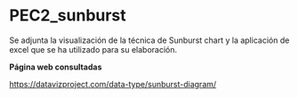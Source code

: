 # PEC2_sunburst

Se adjunta la visualización de la técnica de Sunburst chart y la aplicación de excel que se ha utilizado para su elaboración.

**Página web consultadas**

https://datavizproject.com/data-type/sunburst-diagram/
